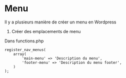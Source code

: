 # Menu

Il y a plusieurs manière de créer un menu en Wordpress

1. Créer des emplacements de menu

Dans functions.php

```
register_nav_menus(
    array(
        'main-menu' => 'Description du menu',
        'footer-menu' => 'Description du menu footer',
    )
);
```

